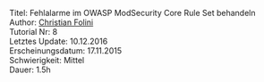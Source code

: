 Titel: Fehlalarme im OWASP ModSecurity Core Rule Set behandeln  
Author: <a href="mailto:christian.folini@netnea.com">Christian Folini</a>  
Tutorial Nr: 8  
Letztes Update: 10.12.2016  
Erscheinungsdatum: 17.11.2015  
Schwierigkeit: Mittel  
Dauer: 1.5h  
